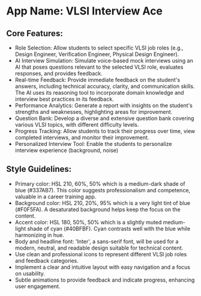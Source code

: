 # **App Name**: VLSI Interview Ace

## Core Features:

- Role Selection: Allow students to select specific VLSI job roles (e.g., Design Engineer, Verification Engineer, Physical Design Engineer).
- AI Interview Simulation: Simulate voice-based mock interviews using an AI that poses questions relevant to the selected VLSI role, evaluates responses, and provides feedback.
- Real-time Feedback: Provide immediate feedback on the student's answers, including technical accuracy, clarity, and communication skills. The AI uses its reasoning tool to incorporate domain knowledge and interview best practices in its feedback.
- Performance Analytics: Generate a report with insights on the student's strengths and weaknesses, highlighting areas for improvement.
- Question Bank: Develop a diverse and extensive question bank covering various VLSI topics, with different difficulty levels.
- Progress Tracking: Allow students to track their progress over time, view completed interviews, and monitor their improvement.
- Personalized Interview Tool: Enable the students to personalize interview experience (background, noise)

## Style Guidelines:

- Primary color: HSL 210, 60%, 50% which is a medium-dark shade of blue (#337AB7). This color suggests professionalism and competence, valuable in a career training app.
- Background color: HSL 210, 20%, 95% which is a very light tint of blue (#F0F5FA). A desaturated background helps keep the focus on the content.
- Accent color: HSL 180, 50%, 50% which is a slightly muted medium-light shade of cyan (#40BFBF). Cyan contrasts well with the blue while harmonizing in hue.
- Body and headline font: 'Inter', a sans-serif font, will be used for a modern, neutral, and readable design suitable for technical content.
- Use clean and professional icons to represent different VLSI job roles and feedback categories.
- Implement a clear and intuitive layout with easy navigation and a focus on usability.
- Subtle animations to provide feedback and indicate progress, enhancing user engagement.